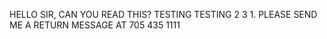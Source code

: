 HELLO SIR, CAN YOU READ THIS? TESTING TESTING 2 3 1. 
PLEASE SEND ME A RETURN MESSAGE AT 705 435 1111
